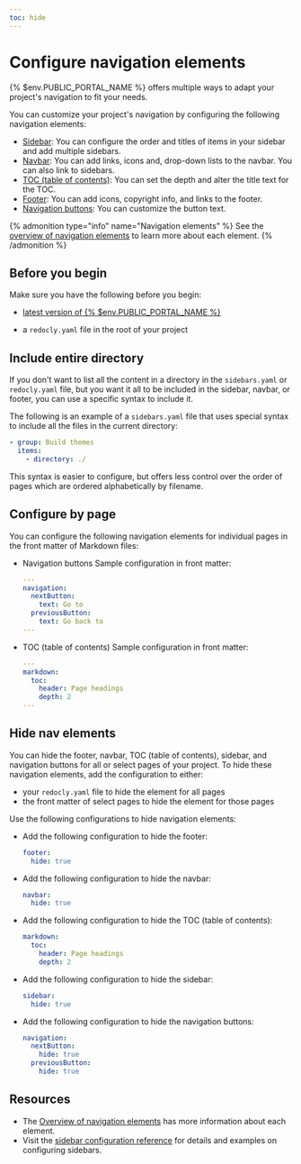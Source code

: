 ```yaml
---
toc: hide
---
```


# Configure navigation elements

{% $env.PUBLIC_PORTAL_NAME %} offers multiple ways to adapt your project's navigation to fit your needs.

You can customize your project's navigation by configuring the following navigation elements:

- [Sidebar](sidebar.md): You can configure the order and titles of items in your sidebar and add multiple sidebars.
- [Navbar](navbar.md): You can add links, icons and, drop-down lists to the navbar.
  You can also link to sidebars.
- [TOC (table of contents)](toc.md): You can set the depth and alter the title text for the TOC.
- [Footer](footer.md): You can add icons, copyright info, and links to the footer.
- [Navigation buttons](navigation-buttons.md): You can customize the button text.

{% admonition type="info" name="Navigation elements" %}
See the [overview of navigation elements](../../concepts/navigation.md) to learn more about each element.
{% /admonition %}


## Before you begin

Make sure you have the following before you begin:

- [latest version of {% $env.PUBLIC_PORTAL_NAME %}](../../../get-started/index.md)

- a `redocly.yaml` file in the root of your project

## Include entire directory

If you don't want to list all the content in a directory in the `sidebars.yaml` or `redocly.yaml` file,
but you want it all to be included in the sidebar, navbar, or footer,
you can use a specific syntax to include it.

The following is an example of a `sidebars.yaml` file that uses special syntax to include all the files in the current directory:

```yaml
- group: Build themes
  items:
    - directory: ./
```

This syntax is easier to configure, but offers less control over the order of pages which are ordered alphabetically by filename.

## Configure by page

You can configure the following navigation elements for individual pages in the front matter of Markdown files:

- Navigation buttons
  Sample configuration in front matter:
  ```yaml
  ---
  navigation:
    nextButton:
      text: Go to
    previousButton:
      text: Go back to
  ---
  ```
- TOC (table of contents)
  Sample configuration in front matter:
  ```yaml
  ---
  markdown:
    toc:
      header: Page headings
      depth: 2
  ---
  ```

## Hide nav elements

You can hide the footer, navbar, TOC (table of contents), sidebar, and navigation buttons for all or select pages of your project.
To hide these navigation elements, add the configuration to either:

- your `redocly.yaml` file to hide the element for all pages
- the front matter of select pages to hide the element for those pages

Use the following configurations to hide navigation elements:

- Add the following configuration to hide the footer:
  ```yaml
  footer:
    hide: true
  ```
- Add the following configuration to hide the navbar:
  ```yaml
  navbar:
    hide: true
  ```
- Add the following configuration to hide the TOC (table of contents):
  ```yaml
  markdown:
    toc:
      header: Page headings
      depth: 2
  ```
- Add the following configuration to hide the sidebar:
  ```yaml
  sidebar:
    hide: true
  ```
- Add the following configuration to hide the navigation buttons:
  ```yaml
  navigation:
    nextButton:
      hide: true
    previousButton:
      hide: true
  ```

## Resources

- The [Overview of navigation elements](../../concepts/navigation.md) has more information about each element.
- Visit the [sidebar configuration reference](../../reference/sidebars.md) for details and examples on configuring sidebars.

